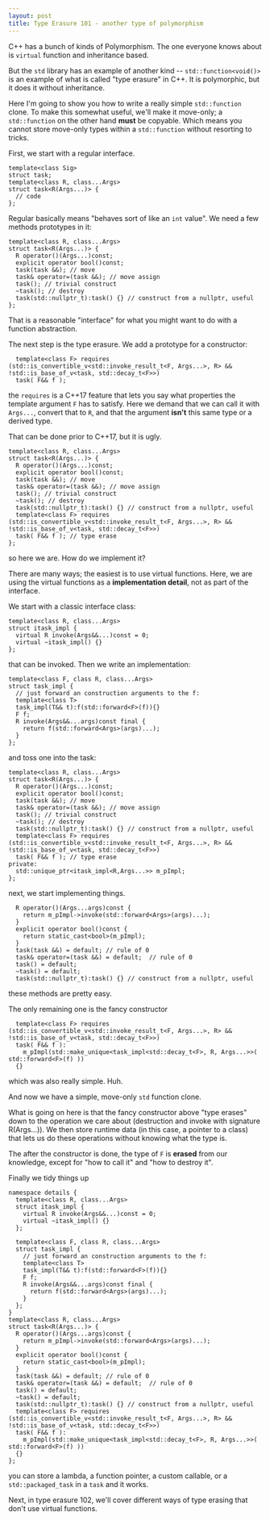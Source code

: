 ```yaml
---
layout: post
title: Type Erasure 101 - another type of polymorphism
---
```


C++ has a bunch of kinds of Polymorphism. The one everyone knows about is `virtual` function and inheritance based.

But the `std` library has an example of another kind -- `std::function<void()>` is an example of what is called "type erasure" in C++.  It is polymorphic, but it does it without inheritance.

Here I'm going to show you how to write a really simple `std::function` clone.  To make this somewhat useful, we'll make it move-only; a `std::function` on the other hand **must** be copyable.  Which means you cannot store move-only types within a `std::function` without resorting to tricks.

First, we start with a regular interface.

    template<class Sig>
    struct task;
    template<class R, class...Args>
    struct task<R(Args...)> {
      // code
    };
Regular basically means "behaves sort of like an `int` value".  We need a few methods prototypes in it:

    template<class R, class...Args>
    struct task<R(Args...)> {
      R operator()(Args...)const;
      explicit operator bool()const;
      task(task &&); // move
      task& operator=(task &&); // move assign
      task(); // trivial construct
      ~task(); // destroy
      task(std::nullptr_t):task() {} // construct from a nullptr, useful
    };
That is a reasonable "interface" for what you might want to do with a function abstraction.

The next step is the type erasure.  We add a prototype for a constructor:

      template<class F> requires (std::is_convertible_v<std::invoke_result_t<F, Args...>, R> && !std::is_base_of_v<task, std::decay_t<F>>)
      task( F&& f );
the `requires` is a C++17 feature that lets you say what properties the template argument `F` has to satisfy.  Here we demand that we can call it with `Args...`, convert that to `R`, and that the argument **isn't** this same type or a derived type.

That can be done prior to C++17, but it is ugly.

    template<class R, class...Args>
    struct task<R(Args...)> {
      R operator()(Args...)const;
      explicit operator bool()const;
      task(task &&); // move
      task& operator=(task &&); // move assign
      task(); // trivial construct
      ~task(); // destroy
      task(std::nullptr_t):task() {} // construct from a nullptr, useful
      template<class F> requires (std::is_convertible_v<std::invoke_result_t<F, Args...>, R> && !std::is_base_of_v<task, std::decay_t<F>>)
      task( F&& f ); // type erase
    };
so here we are.  How do we implement it?

There are many ways; the easiest is to use virtual functions.  Here, we are using the virtual functions as a **implementation detail**, not as part of the interface.

We start with a classic interface class:

    template<class R, class...Args>
    struct itask_impl {
      virtual R invoke(Args&&...)const = 0;
      virtual ~itask_impl() {}
    };
that can be invoked.  Then we write an implementation:

    template<class F, class R, class...Args>
    struct task_impl {
      // just forward an construction arguments to the f:
      template<class T>
      task_impl(T&& t):f(std::forward<F>(f)){}
      F f;
      R invoke(Args&&...args)const final {
        return f(std::forward<Args>(args)...);
      }
    };
and toss one into the task:


    template<class R, class...Args>
    struct task<R(Args...)> {
      R operator()(Args...)const;
      explicit operator bool()const;
      task(task &&); // move
      task& operator=(task &&); // move assign
      task(); // trivial construct
      ~task(); // destroy
      task(std::nullptr_t):task() {} // construct from a nullptr, useful
      template<class F> requires (std::is_convertible_v<std::invoke_result_t<F, Args...>, R> && !std::is_base_of_v<task, std::decay_t<F>>)
      task( F&& f ); // type erase
    private:
      std::unique_ptr<itask_impl<R,Args...>> m_pImpl;
    };
next, we start implementing things.

      R operator()(Args...args)const {
        return m_pImpl->invoke(std::forward<Args>(args)...);
      }
      explicit operator bool()const {
        return static_cast<bool>(m_pImpl);
      }
      task(task &&) = default; // rule of 0
      task& operator=(task &&) = default;  // rule of 0
      task() = default;
      ~task() = default;
      task(std::nullptr_t):task() {} // construct from a nullptr, useful
these methods are pretty easy.

The only remaining one is the fancy constructor

      template<class F> requires (std::is_convertible_v<std::invoke_result_t<F, Args...>, R> && !std::is_base_of_v<task, std::decay_t<F>>)
      task( F&& f ):
        m_pImpl(std::make_unique<task_impl<std::decay_t<F>, R, Args...>>( std::forward<F>(f) ))
      {}
which was also really simple.  Huh.

And now we have a simple, move-only `std` function clone.

What is going on here is that the fancy constructor above "type erases" down to the operation we care about (destruction and invoke with signature R(Args...)).
We then store runtime data (in this case, a pointer to a class) that lets us do these operations without knowing what the type is.

The after the constructor is done, the type of `F` is **erased** from our knowledge, except for "how to call it" and "how to destroy it".

Finally we tidy things up

    namespace details {
      template<class R, class...Args>
      struct itask_impl {
        virtual R invoke(Args&&...)const = 0;
        virtual ~itask_impl() {}
      };

      template<class F, class R, class...Args>
      struct task_impl {
        // just forward an construction arguments to the f:
        template<class T>
        task_impl(T&& t):f(std::forward<F>(f)){}
        F f;
        R invoke(Args&&...args)const final {
          return f(std::forward<Args>(args)...);
        }
      };
    }
    template<class R, class...Args>
    struct task<R(Args...)> {
      R operator()(Args...args)const {
        return m_pImpl->invoke(std::forward<Args>(args)...);
      }
      explicit operator bool()const {
        return static_cast<bool>(m_pImpl);
      }
      task(task &&) = default; // rule of 0
      task& operator=(task &&) = default;  // rule of 0
      task() = default;
      ~task() = default;
      task(std::nullptr_t):task() {} // construct from a nullptr, useful
      template<class F> requires (std::is_convertible_v<std::invoke_result_t<F, Args...>, R> && !std::is_base_of_v<task, std::decay_t<F>>)
      task( F&& f ):
        m_pImpl(std::make_unique<task_impl<std::decay_t<F>, R, Args...>>( std::forward<F>(f) ))
      {}
    };
you can store a lambda, a function pointer, a custom callable, or a `std::packaged_task` in a `task` and it works.

Next, in type erasure 102, we'll cover different ways of type erasing that don't use virtual functions.

